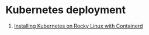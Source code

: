 # Kubernetes deployment

1. [Installing Kubernetes on Rocky Linux with Containerd](install/README.md)
